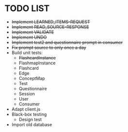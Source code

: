 # TODO LIST

* ~~Implement LEARNED_ITEMS-REQUEST~~
* ~~Implement READ_SOURCE-RESPONSE~~
* ~~Implement VALIDATE~~
* ~~Implement UNDO~~
* ~~Implement test2 and questionnaire prompt in consumer~~
* ~~Fix prompt source to only once a day~~
* Build unit tests:
  * ~~FlashcardInstance~~
  * FlashmapInstance
  * Flashcard
  * Edge
  * ConceptMap
  * Test
  * Questionnaire
  * Session
  * User
  * Consumer
* Adapt client.js
* Black-box testing
  * Design test
* Import old database
